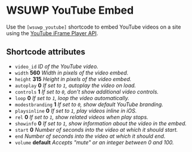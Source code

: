# WSUWP YouTube Embed

Use the `[wsuwp_youtube]` shortcode to embed YouTube videos on a site using the [YouTube iFrame Player API](https://developers.google.com/youtube/iframe_api_reference).

## Shortcode attributes

* `video_id` _ID of the YouTube video._
* `width` **560** _Width in pixels of the video embed._
* `height` **315** _Height in pixels of the video embed._
* `autoplay` **0** _If set to `1`, autoplay the video on load._
* `controls` **1** _If set to `0`, don't show additional video controls._
* `loop` **0** _If set to `1`, loop the video automatically._
* `modestbranding` **1** _If set to `0`, show default YouTube branding._
* `playsinline` **0** _If set to `1`, play videos inline in iOS._
* `rel` **0** _If set to `1`, show related videos when play stops._
* `showinfo` **0** _If set to `1`, show information about the video in the embed._
* `start` **0** _Number of seconds into the video at which it should start._
* `end` _Number of seconds into the video at which it should end._
* `volume` **default** _Accepts "mute" or an integer between 0 and 100._
